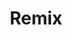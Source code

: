 ---
cloudinary_convert: false
published: published
slug: remix
title: Remix
start: January 01, 2000
---